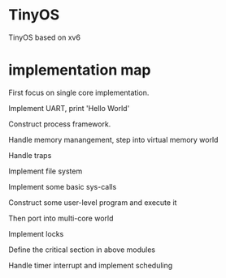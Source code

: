 # TinyOS
TinyOS based on xv6

# implementation map

First focus on single core implementation.

Implement UART, print 'Hello World'

Construct process framework.

Handle memory manangement, step into virtual memory world

Handle traps

Implement file system

Implement some basic sys-calls

Construct some user-level program and execute it

Then port into multi-core world

Implement locks

Define the critical section in above modules

Handle timer interrupt and implement scheduling